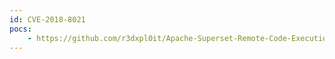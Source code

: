 ```yaml
---
id: CVE-2018-8021
pocs:
    - https://github.com/r3dxpl0it/Apache-Superset-Remote-Code-Execution-PoC-CVE-2018-8021
---
```

